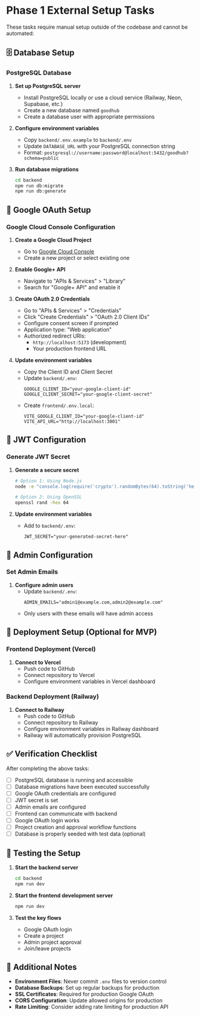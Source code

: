 # Phase 1 External Setup Tasks

These tasks require manual setup outside of the codebase and cannot be automated:

## 🗄️ Database Setup

### PostgreSQL Database
1. **Set up PostgreSQL server**
   - Install PostgreSQL locally or use a cloud service (Railway, Neon, Supabase, etc.)
   - Create a new database named `goodhub`
   - Create a database user with appropriate permissions

2. **Configure environment variables**
   - Copy `backend/.env.example` to `backend/.env`
   - Update `DATABASE_URL` with your PostgreSQL connection string
   - Format: `postgresql://username:password@localhost:5432/goodhub?schema=public`

3. **Run database migrations**
   ```bash
   cd backend
   npm run db:migrate
   npm run db:generate
   ```

## 🔐 Google OAuth Setup

### Google Cloud Console Configuration
1. **Create a Google Cloud Project**
   - Go to [Google Cloud Console](https://console.cloud.google.com)
   - Create a new project or select existing one

2. **Enable Google+ API**
   - Navigate to "APIs & Services" > "Library"
   - Search for "Google+ API" and enable it

3. **Create OAuth 2.0 Credentials**
   - Go to "APIs & Services" > "Credentials"
   - Click "Create Credentials" > "OAuth 2.0 Client IDs"
   - Configure consent screen if prompted
   - Application type: "Web application"
   - Authorized redirect URIs:
     - `http://localhost:5173` (development)
     - Your production frontend URL

4. **Update environment variables**
   - Copy the Client ID and Client Secret
   - Update `backend/.env`:
     ```
     GOOGLE_CLIENT_ID="your-google-client-id"
     GOOGLE_CLIENT_SECRET="your-google-client-secret"
     ```
   - Create `frontend/.env.local`:
     ```
     VITE_GOOGLE_CLIENT_ID="your-google-client-id"
     VITE_API_URL="http://localhost:3001"
     ```

## 🔑 JWT Configuration

### Generate JWT Secret
1. **Generate a secure secret**
   ```bash
   # Option 1: Using Node.js
   node -e "console.log(require('crypto').randomBytes(64).toString('hex'))"
   
   # Option 2: Using OpenSSL
   openssl rand -hex 64
   ```

2. **Update environment variables**
   - Add to `backend/.env`:
     ```
     JWT_SECRET="your-generated-secret-here"
     ```

## 👑 Admin Configuration

### Set Admin Emails
1. **Configure admin users**
   - Update `backend/.env`:
     ```
     ADMIN_EMAILS="admin1@example.com,admin2@example.com"
     ```
   - Only users with these emails will have admin access

## 🚀 Deployment Setup (Optional for MVP)

### Frontend Deployment (Vercel)
1. **Connect to Vercel**
   - Push code to GitHub
   - Connect repository to Vercel
   - Configure environment variables in Vercel dashboard

### Backend Deployment (Railway)
1. **Connect to Railway**
   - Push code to GitHub
   - Connect repository to Railway
   - Configure environment variables in Railway dashboard
   - Railway will automatically provision PostgreSQL

## ✅ Verification Checklist

After completing the above tasks:

- [ ] PostgreSQL database is running and accessible
- [ ] Database migrations have been executed successfully
- [ ] Google OAuth credentials are configured
- [ ] JWT secret is set
- [ ] Admin emails are configured
- [ ] Frontend can communicate with backend
- [ ] Google OAuth login works
- [ ] Project creation and approval workflow functions
- [ ] Database is properly seeded with test data (optional)

## 🧪 Testing the Setup

1. **Start the backend server**
   ```bash
   cd backend
   npm run dev
   ```

2. **Start the frontend development server**
   ```bash
   npm run dev
   ```

3. **Test the key flows**
   - Google OAuth login
   - Create a project
   - Admin project approval
   - Join/leave projects

## 📝 Additional Notes

- **Environment Files**: Never commit `.env` files to version control
- **Database Backups**: Set up regular backups for production
- **SSL Certificates**: Required for production Google OAuth
- **CORS Configuration**: Update allowed origins for production
- **Rate Limiting**: Consider adding rate limiting for production API